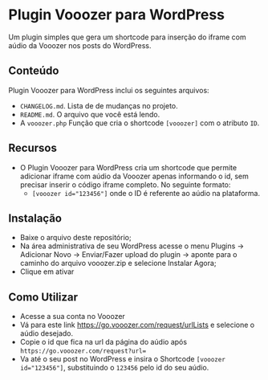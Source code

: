 # Plugin Vooozer para WordPress

Um plugin simples que gera um shortcode para inserção do iframe com aúdio da Vooozer nos posts do WordPress.

## Conteúdo

Plugin Vooozer para WordPress inclui os seguintes arquivos:

* `CHANGELOG.md`. Lista de de mudanças no projeto.
* `README.md`. O arquivo que você está lendo.
* A `vooozer.php` Função que cria o shortcode `[vooozer]` com o atributo `ID`.

## Recursos

* O Plugin Vooozer para WordPress cria um shortcode que permite adicionar iframe com aúdio da Vooozer apenas informando o id, sem precisar inserir o código iframe completo. No seguinte formato:
  * `[vooozer id="123456"]` onde o ID é referente ao aúdio na plataforma.

## Instalação

* Baixe o arquivo deste repositório;
* Na área administrativa de seu WordPress acesse o menu Plugins -> Adicionar Novo -> Enviar/Fazer upload do plugin -> aponte para o caminho do arquivo vooozer.zip e selecione Instalar Agora;
* Clique em ativar

## Como Utilizar

* Acesse a sua conta no Vooozer
* Vá para este link https://go.vooozer.com/request/urlLists e selecione o aúdio desejado.
* Copie o id que fica na url da página do aúdio após `https://go.vooozer.com/request?url=`
* Va até o seu post no WordPress e insira o Shortcode `[vooozer id="123456"]`, substituindo o `123456` pelo id do seu aúdio.
